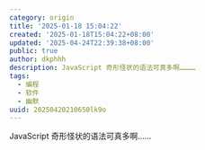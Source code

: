 ```yaml
---
category: origin
title: '2025-01-18 15:04:22'
created: '2025-01-18T15:04:22+08:00'
updated: '2025-04-24T22:39:38+08:00'
public: true
author: dkphhh
description: JavaScript 奇形怪状的语法可真多啊…………
tags:
  - 编程
  - 软件
  - 幽默
uuid: 20250420210650lk9o
---
```


JavaScript 奇形怪状的语法可真多啊……
